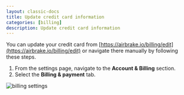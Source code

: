 ```yaml
---
layout: classic-docs
title: Update credit card information
categories: [billing]
description: Update credit card information
---
```


You can update your credit card from [https://airbrake.io/billing/edit](https://airbrake.io/billing/edit) or navigate there manually by following these steps.

1. From the settings page, navigate to the **Account & Billing** section.
2. Select the **Billing & payment** tab.

![billing settings](/docs/assets/img/docs/airbrake/credit_card_edit.png)
